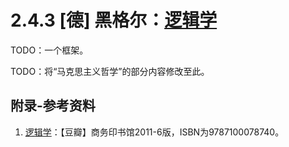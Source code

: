 # 2.4.3 [德] 黑格尔：[逻辑学](https://book.douban.com/subject/6962539/)

TODO：一个框架。

TODO：将“马克思主义哲学”的部分内容修改至此。

## 附录-参考资料

1. [逻辑学](https://book.douban.com/subject/6962539/)：【豆瓣】商务印书馆2011-6版，ISBN为9787100078740。

